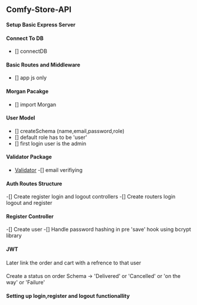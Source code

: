 ## Comfy-Store-API

#### Setup Basic Express Server

#### Connect To DB
- [] connectDB

#### Basic Routes and Middleware
- [] app js only

#### Morgan Pacakge
- [] import Morgan

#### User Model
- [] createSchema (name,email,password,role)
- [] default role has to be 'user'
- [] first login user is the admin

#### Validator Package

- [Validator](https://www.npmjs.com/package/validator)
-[] email verifiying

#### Auth Routes Structure
-[] Create register login and logout controllers
-[] Create routers login logout and register

#### Register Controller
-[] Create user
-[] Handle password hashing in pre 'save' hook using bcrypt library

#### JWT


#### 
Later link the order and cart with a refrence to that user

#### 
Create a status on order Schema -> 'Delivered' or 'Cancelled' or 'on the way' or 'Failure'

#### Setting up login,register and logout functionallity